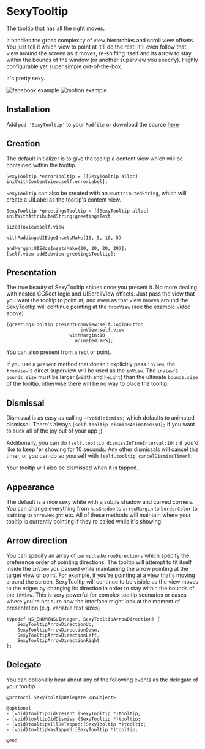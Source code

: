 # SexyTooltip

The tooltip that has all the right moves.

It handles the gross complexity of view hierarchies and scroll view offsets.  You just tell it which view to point at it'll do the rest!  It'll even follow that view around the screen as it moves, re-shifting itself and its arrow to stay within the bounds of the window (or another superview you specify).  Highly configurable yet super simple out-of-the-box.

It's pretty sexy.

![facebook example](http://i.imgur.com/jVe7xNl.gif)
![motion example](http://i.imgur.com/ON82WRl.gif)

## Installation

Add `pod 'SexyTooltip'` to your `Podfile` or download the source [here](https://github.com/calm/SexyTooltip/releases)

## Creation

The default initializer is to give the tooltip a content view which will be contained within the tooltip.

```objc
SexyTooltip *errorTooltip = [[SexyTooltip alloc] initWithContentView:self.errorLabel];
```

`SexyTooltip` can also be created with an `NSAttributedString`, which will create a UILabel as the tooltip's content view.

```objc
SexyTooltip *greetingsTooltip = [[SexyTooltip alloc] initWithAttributedString:greetingsText
                                                                sizedToView:self.view
                                                                withPadding:UIEdgeInsetsMake(10, 5, 10, 5)
                                                                  andMargin:UIEdgeInsetsMake(20, 20, 20, 20)];
[self.view addSubview:greetingsTooltip];
```

## Presentation

The true beauty of SexyTooltip shines once you present it.  No more dealing with nested CGRect logic and UIScrollView offsets.  Just pass the view that you want the tooltip to point at, and even as that view moves around the SexyTooltip will continue pointing at the `fromView` (see the example video above)

```objc
[greetingsTooltip presentFromView:self.loginButton
                           inView:self.view
                       withMargin:10
                         animated:YES];
```

You can also present from a rect or point.

If you use a `present` method that doesn't explicitly pass `inView`, the `fromView`'s direct superview will be used as the `inView`. The `inView`'s `bounds.size` must be larger (`width` and `height`) than the ultimate `bounds.size` of the tooltip, otherwise there will be no way to place the tooltip.

## Dismissal

Dismissal is as easy as calling `-(void)dismiss;` which defaults to animated dismissal.  There's always `[self.tooltip dismissAnimated:NO];` if you want to suck all of the joy out of your app ;)

Additionally, you can do `[self.tooltip dismissInTimeInterval:10];` if you'd like to keep 'er showing for 10 seconds.  Any other dismissals will cancel this timer, or you can do so yourself with `[self.tooltip cancelDismissTimer];`

Your tooltip will also be dismissed when it is tapped.

## Appearance

The default is a nice sexy white with a subtle shadow and curved corners.  You can change everything from `hasShadow` to `arrowMargin` to `borderColor` to `padding` to `arrowHeight` etc.  All of these methods will maintain where your tooltip is currently pointing if they're called while it's showing.

## Arrow direction

You can specify an array of `permittedArrowDirections` which specify the preference order of pointing directions.  The tooltip will attempt to fit itself inside the `inView` you passed while maintaining the arrow pointing at the target view or point.  For example, if you're pointing at a view that's moving around the screen, SexyTooltip will continue to be visible as the view moves to the edges by changing its direction in order to stay within the bounds of the `inView`.  This is very powerful for complex tooltip scenarios or cases where you're not sure how the interface might look at the moment of presentation (e.g. variable text sizes)

```objc
typedef NS_ENUM(NSUInteger, SexyTooltipArrowDirection) {
    SexyTooltipArrowDirectionUp,
    SexyTooltipArrowDirectionDown,
    SexyTooltipArrowDirectionLeft,
    SexyTooltipArrowDirectionRight
};
```

## Delegate

You can optionally hear about any of the following events as the delegate of your tooltip

```objc
@protocol SexyTooltipDelegate <NSObject>

@optional
- (void)tooltipDidPresent:(SexyTooltip *)tooltip;
- (void)tooltipDidDismiss:(SexyTooltip *)tooltip;
- (void)tooltipWillBeTapped:(SexyTooltip *)tooltip;
- (void)tooltipWasTapped:(SexyTooltip *)tooltip;

@end
```
